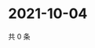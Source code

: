 # 2021-10-04

共 0 条

<!-- BEGIN WEIBO -->
<!-- 最后更新时间 Mon Oct 04 2021 05:00:59 GMT+0800 (China Standard Time) -->

<!-- END WEIBO -->
